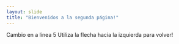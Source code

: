 ```yaml
---
layout: slide
title: "Bienvenidos a la segunda página!"
---
```

Cambio en a linea 5
Utiliza la flecha hacia la izquierda para volver!
